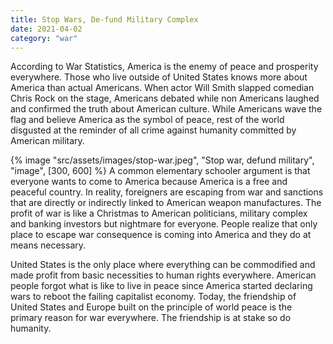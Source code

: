 ```yaml
---
title: Stop Wars, De-fund Military Complex
date: 2021-04-02
category: "war"
---
```


According to War Statistics, America is the enemy of peace and prosperity everywhere. Those who live outside of United States knows more about America than actual Americans. When actor Will Smith slapped comedian Chris Rock on the stage, Americans debated while non Americans laughed and confirmed the truth about American culture. While Americans wave the flag and believe America as the symbol of peace, rest of the world disgusted at the reminder of all crime against humanity committed by American military.

<!-- excerpt -->

{% image "src/assets/images/stop-war.jpeg", "Stop war, defund military", "image", [300, 600] %}
A common elementary schooler argument is that everyone wants to come to America because America is a free and peaceful country. In reality, foreigners are escaping from war and sanctions that are directly or indirectly linked to American weapon manufactures. The profit of war is like a Christmas to American politicians, military complex and banking investors but nightmare for everyone. People realize that only place to escape war consequence is coming into America and they do at means necessary.

United States is the only place where everything can be commodified and made profit from basic necessities to human rights everywhere. American people forgot what is like to live in peace since America started declaring wars to reboot the failing capitalist economy. Today, the friendship of United States and Europe built on the principle of world peace is the primary reason for war everywhere. The friendship is at stake so do humanity.
